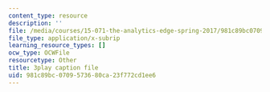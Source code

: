 ```yaml
---
content_type: resource
description: ''
file: /media/courses/15-071-the-analytics-edge-spring-2017/981c89bc0709573680ca23f772cd1ee6_n19qLvOY-rc.vtt
file_type: application/x-subrip
learning_resource_types: []
ocw_type: OCWFile
resourcetype: Other
title: 3play caption file
uid: 981c89bc-0709-5736-80ca-23f772cd1ee6
---
```

